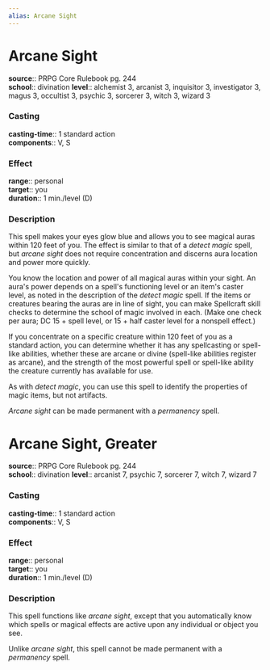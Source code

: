 ```yaml
---
alias: Arcane Sight
---
```


# Arcane Sight 

**source**:: PRPG Core Rulebook pg. 244  
**school**:: divination
**level**:: alchemist 3, arcanist 3, inquisitor 3, investigator 3, magus 3, occultist 3, psychic 3, sorcerer 3, witch 3, wizard 3

### Casting 

**casting-time**:: 1 standard action  
**components**:: V, S

### Effect 

**range**:: personal  
**target**:: you  
**duration**:: 1 min./level (D)

### Description 

This spell makes your eyes glow blue and allows you to see magical auras within 120 feet of you. The effect is similar to that of a *detect magic* spell, but *arcane sight* does not require concentration and discerns aura location and power more quickly.  
  
You know the location and power of all magical auras within your sight. An aura's power depends on a spell's functioning level or an item's caster level, as noted in the description of the *detect magic* spell. If the items or creatures bearing the auras are in line of sight, you can make Spellcraft skill checks to determine the school of magic involved in each. (Make one check per aura; DC 15 + spell level, or 15 + half caster level for a nonspell effect.)  
  
If you concentrate on a specific creature within 120 feet of you as a standard action, you can determine whether it has any spellcasting or spell-like abilities, whether these are arcane or divine (spell-like abilities register as arcane), and the strength of the most powerful spell or spell-like ability the creature currently has available for use.  
  
As with *detect magic*, you can use this spell to identify the properties of magic items, but not artifacts.  
  
*Arcane sight* can be made permanent with a *permanency* spell.

# Arcane Sight, Greater 

**source**:: PRPG Core Rulebook pg. 244  
**school**:: divination
**level**:: arcanist 7, psychic 7, sorcerer 7, witch 7, wizard 7

### Casting 

**casting-time**:: 1 standard action  
**components**:: V, S

### Effect 

**range**:: personal  
**target**:: you  
**duration**:: 1 min./level (D)

### Description 

This spell functions like *arcane sight*, except that you automatically know which spells or magical effects are active upon any individual or object you see.  
  
Unlike *arcane sight*, this spell cannot be made permanent with a *permanency* spell.
